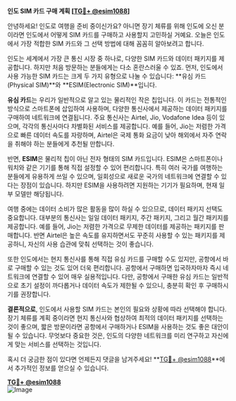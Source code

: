 **인도 SIM 카드 구매 계획 [[TG💪+ @esim1088](https://t.me/s/esim1088)]**

안녕하세요! 인도로 여행을 준비 중이신가요? 아니면 장기 체류를 위해 인도에 오신 분이라면 인도에서 어떻게 SIM 카드를 구매하고 사용할지 고민하실 거예요. 오늘은 인도에서 가장 적합한 SIM 카드와 그 선택 방법에 대해 꼼꼼히 알아보려고 합니다.

인도는 세계에서 가장 큰 통신 시장 중 하나로, 다양한 SIM 카드와 데이터 패키지를 제공합니다. 하지만 처음 방문하는 분들에게는 다소 혼란스러울 수 있죠. 먼저, 인도에서 사용 가능한 SIM 카드는 크게 두 가지 유형으로 나눌 수 있습니다: **유심 카드(Physical SIM)**와 **ESIM(Electronic SIM)**입니다. 

**유심 카드**는 우리가 일반적으로 알고 있는 물리적인 작은 칩입니다. 이 카드는 전통적인 방식으로 스마트폰에 삽입하여 사용하며, 다양한 통신사에서 제공하는 데이터 패키지를 구매하여 네트워크에 연결됩니다. 주요 통신사는 Airtel, Jio, Vodafone Idea 등이 있으며, 각각의 통신사마다 차별화된 서비스를 제공합니다. 예를 들어, Jio는 저렴한 가격으로 빠른 데이터 속도를 자랑하며, Airtel은 국제 통화 요금이 낮아 해외에서 자주 연락을 취해야 하는 분들에게 추천될 만합니다.

반면, **ESIM**은 물리적 칩이 아닌 전자 형태의 SIM 카드입니다. ESIM은 스마트폰이나 워치와 같은 기기를 통해 직접 설정할 수 있어 편리합니다. 특히 여러 국가를 여행하는 분들에게 유용하게 쓰일 수 있으며, 일회성으로 새로운 국가의 네트워크에 연결할 수 있다는 장점이 있습니다. 하지만 ESIM을 사용하려면 지원하는 기기가 필요하며, 현재 일부 모델만 해당됩니다.

여행 중에는 데이터 소비가 많은 활동을 많이 하실 수 있으므로, 데이터 패키지 선택도 중요합니다. 대부분의 통신사는 일일 데이터 패키지, 주간 패키지, 그리고 월간 패키지를 제공합니다. 예를 들어, Jio는 저렴한 가격으로 무제한 데이터를 제공하는 패키지를 판매합니다. 반면 Airtel은 높은 속도를 유지하면서도 꾸준히 사용할 수 있는 패키지를 제공하니, 자신의 사용 습관에 맞춰 선택하는 것이 좋습니다.

또한 인도에서는 현지 통신사를 통해 직접 유심 카드를 구매할 수도 있지만, 공항에서 바로 구매할 수 있는 것도 있어 더욱 편리합니다. 공항에서 구매하면 입국하자마자 즉시 네트워크에 연결할 수 있어 매우 실용적입니다. 다만, 공항에서 구매한 유심 카드는 일반적으로 초기 설정이 까다롭거나 데이터 속도가 제한될 수 있으니, 충분히 확인 후 구매하시기를 권장합니다.

**결론적으로**, 인도에서 사용할 SIM 카드는 본인의 필요와 상황에 따라 선택해야 합니다. 장기 체류를 계획 중이라면 현지 통신사와 협상하여 최적의 데이터 패키지를 선택하는 것이 좋으며, 짧은 방문이라면 공항에서 구매하거나 ESIM을 사용하는 것도 좋은 대안이 될 수 있습니다. 무엇보다 중요한 것은, 인도의 다양한 네트워크를 미리 연구하고 자신에게 맞는 서비스를 선택하는 것입니다.

혹시 더 궁금한 점이 있다면 언제든지 댓글을 남겨주세요! **[TG💪+ @esim1088](https://t.me/s/esim1088)**에서 추가적인 정보를 얻으실 수 있습니다.

**[TG💪+ @esim1088](https://t.me/s/esim1088)**  
![Image](https://i.postimg.cc/Y0z9fWf4/image.png)